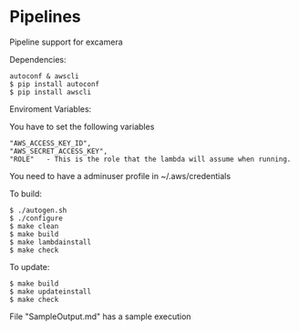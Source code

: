 # Pipelines
Pipeline support for excamera

Dependencies:

	autoconf & awscli
	$ pip install autoconf
	$ pip install awscli

Enviroment Variables:

You have to set the following variables

	"AWS_ACCESS_KEY_ID", 
	"AWS_SECRET_ACCESS_KEY",
	"ROLE"   - This is the role that the lambda will assume when running.

You need to have a adminuser profile in ~/.aws/credentials

To build:

	$ ./autogen.sh
	$ ./configure
	$ make clean
	$ make build
	$ make lambdainstall
	$ make check

To update:
	
	$ make build
	$ make updateinstall
	$ make check

File "SampleOutput.md" has a sample execution
